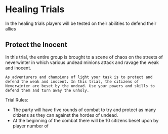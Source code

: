 # Healing Trials

In the healing trials players will be tested on their abilities to defend their allies

## Protect the Inocent

In this trial, the entire group is brought to a scene of chaos on the streets of neverwinter in which various undead minions attack and ravage the weak and inocent. 

```
As adventurers and champions of light your task is to protect and defend the weak and inocent. In this trial, the citizens of Neverwinter are beset by the undead. Use your powers and skills to defend them and turn away the unholy. 
```

Trial Rules: 

- The party will have five rounds of combat to try and protect as many citizens as they can against the hordes of undead.
- At the beginning of the combat there will be 10 citizens beset upon by player number of
